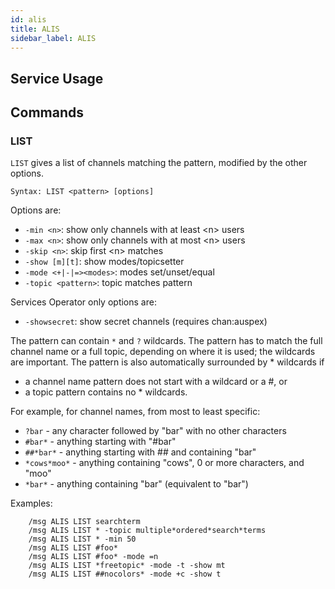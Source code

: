 ```yaml
---
id: alis
title: ALIS
sidebar_label: ALIS
---
```


## Service Usage

## Commands

### LIST 

`LIST` gives a list of channels matching the pattern, modified by the other options.

`Syntax: LIST <pattern> [options]`

Options are:
* `-min <n>`: show only channels with at least \<n\> users
* `-max <n>`: show only channels with at most \<n\> users
* `-skip <n>`: skip first \<n\> matches
* `-show [m][t]`: show modes/topicsetter
* `-mode <+|-|=><modes>`: modes set/unset/equal
* `-topic <pattern>`: topic matches pattern

Services Operator only options are:
* `-showsecret`: show secret channels (requires chan:auspex)

The pattern can contain `*` and `?` wildcards. The pattern has to
match the full channel name or a full topic, depending on where it
is used; the wildcards are important. The pattern is also
automatically surrounded by * wildcards if
* a channel name pattern does not start with a wildcard or a #, or
* a topic pattern contains no * wildcards.

For example, for channel names, from most to least specific:
* `?bar`       - any character followed by "bar" with no other characters
* `#bar*`      - anything starting with "#bar"
* `##*bar*`    - anything starting with ## and containing "bar"
* `*cows*moo*` - anything containing "cows", 0 or more characters, and "moo"
* `*bar*`      - anything containing "bar" (equivalent to "bar")

Examples:
```
    /msg ALIS LIST searchterm
    /msg ALIS LIST * -topic multiple*ordered*search*terms
    /msg ALIS LIST * -min 50
    /msg ALIS LIST #foo*
    /msg ALIS LIST #foo* -mode =n
    /msg ALIS LIST *freetopic* -mode -t -show mt
    /msg ALIS LIST ##nocolors* -mode +c -show t
```
